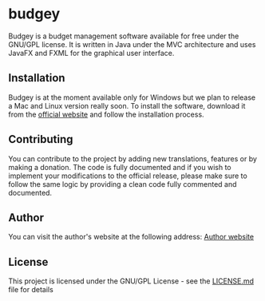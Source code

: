 # budgey

Budgey is a budget management software available for free under the GNU/GPL license. It is written in Java under the MVC architecture and uses JavaFX and FXML for the graphical user interface.


## Installation

Budgey is at the moment available only for Windows but we plan to release a Mac and Linux version really soon.
To install the software, download it from the [official website](http://budgey.net) and follow the installation process.

## Contributing

You can contribute to the project by adding new translations, features or by making a donation.
The code is fully documented and if you wish to implement your modifications to the official release, please make sure to follow the same logic by providing a clean code fully commented and documented.

## Author

You can visit the author's website at the following address: [Author website](http://joeyhelou.com)

## License

This project is licensed under the GNU/GPL License - see the [LICENSE.md](https://github.com/jhelou96/budgey/blob/master/LICENSE) file for details
